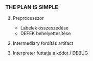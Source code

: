 ### THE PLAN IS SIMPLE

1. Preprocesszor
    - Labelek összeszedése
    - DEFEK behelyettesítése
    
2. Intermediary fordítás artifact

3. Interpreter futtatja a kódot / DEBUG